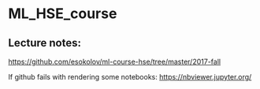 # ML_HSE_course

## Lecture notes:
https://github.com/esokolov/ml-course-hse/tree/master/2017-fall


If github fails with rendering some notebooks: https://nbviewer.jupyter.org/
